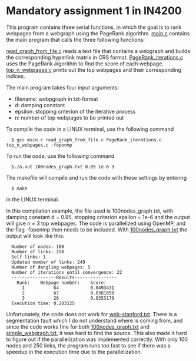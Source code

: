 # Mandatory assignment 1 in IN4200

This program contains three serial functions, in which the goal is to rank webpages from a webgraph using the PageRank algorithm. [main.c](https://github.com/mariaoftedahl/IN4200/blob/main/main.c) contains the main program that calls the three following functions:

[read_graph_from_file.c](https://github.com/mariaoftedahl/IN4200/blob/main/read_graph_from_file.c) reads a text file that contains a webgraph and builds the corresponding hyperlink matrix in CRS format. [PageRank_iterations.c](https://github.com/mariaoftedahl/IN4200/blob/main/PageRank_iterations.c) uses the PageRank algorithm to find the score of each webpage. [top_n_webpages.c](https://github.com/mariaoftedahl/IN4200/blob/main/top_n_webpages.c) prints out the top webpages and their corresponding indices. 

The main program takes four input arguments: 

* filename: webpgraph in txt-format
* d: damping constant
* epsilon: stopping criterion of the iterative process
* n: number of top webpages to be printed out

To compile the code in a LINUX terminal, use the following command

      $ gcc main.c read_graph_from_file.c PageRank_iterations.c top_n_webpages.c -fopenmp
      
To run the code, use the following command

      $./a.out 100nodes_graph.txt 0.85 1e-6 3
     
The makefile will compile and run the code with these settings by entering

      $ make
      
in the LINUX terminal.

In this compilation example, the file used is 100nodes_graph.txt, with damping constant d = 0.85, stopping criterion epsilon = 1e-6 and the output will give n = 3 top webpages. The code is parallelized using OpenMP, and the flag -fopenmp then needs to be included. With [100nodes_graph.txt](https://github.com/mariaoftedahl/IN4200/blob/main/100nodes_graph.txt) the output will look like this:

      Number of nodes: 100
      Number of links: 250
      Self links: 1
      Updated number of links: 249
      Number of dangling webpages: 5
      Number of iterations until convergence: 22
      -----------------Results----------------
        Rank:    Webpage number:    Score:
          1           64            0.0493431
          2           67            0.0381858
          3           26            0.0353179
      Execution time: 0.203125

Unfortunately, the code does not work for [web-stanford.txt](https://github.com/mariaoftedahl/IN4200/blob/main/web-stanford.txt). There is a segmentation fault which I do not understand where is coming from, and since the code works fine for both [100nodes_graph.txt](https://github.com/mariaoftedahl/IN4200/blob/main/100nodes_graph.txt) and [simple_webgraph.txt](https://github.com/mariaoftedahl/IN4200/blob/main/simple_webgraph.txt), it was hard to find the source. This also made it hard to figure out if the parallelization was implemented correctly. With only 100 nodes and 250 links, the program runs too fast to see if there was a speedup in the execution time due to the parallelization.
